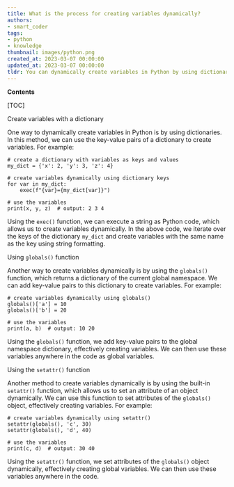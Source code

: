 ```yaml
---
title: What is the process for creating variables dynamically?
authors:
- smart_coder
tags:
- python
- knowledge
thumbnail: images/python.png
created_at: 2023-03-07 00:00:00
updated_at: 2023-03-07 00:00:00
tldr: You can dynamically create variables in Python by using dictionaries and assigning values to a key within the dictionary.
---
```


**Contents**

[TOC]

Create variables with a dictionary

One way to dynamically create variables in Python is by using dictionaries. In this method, we can use the key-value pairs of a dictionary to create variables. For example:

```
# create a dictionary with variables as keys and values
my_dict = {'x': 2, 'y': 3, 'z': 4} 

# create variables dynamically using dictionary keys
for var in my_dict:
    exec(f"{var}={my_dict[var]}")

# use the variables
print(x, y, z)  # output: 2 3 4
```

Using the `exec()` function, we can execute a string as Python code, which allows us to create variables dynamically. In the above code, we iterate over the keys of the dictionary `my_dict` and create variables with the same name as the key using string formatting.

Using `globals()` function

Another way to create variables dynamically is by using the `globals()` function, which returns a dictionary of the current global namespace. We can add key-value pairs to this dictionary to create variables. For example:

```
# create variables dynamically using globals()
globals()['a'] = 10
globals()['b'] = 20

# use the variables
print(a, b)  # output: 10 20
```

Using the `globals()` function, we add key-value pairs to the global namespace dictionary, effectively creating variables. We can then use these variables anywhere in the code as global variables.

Using the `setattr()` function

Another method to create variables dynamically is by using the built-in `setattr()` function, which allows us to set an attribute of an object dynamically. We can use this function to set attributes of the `globals()` object, effectively creating variables. For example:

```
# create variables dynamically using setattr()
setattr(globals(), 'c', 30)
setattr(globals(), 'd', 40)

# use the variables
print(c, d)  # output: 30 40
```

Using the `setattr()` function, we set attributes of the `globals()` object dynamically, effectively creating global variables. We can then use these variables anywhere in the code.
